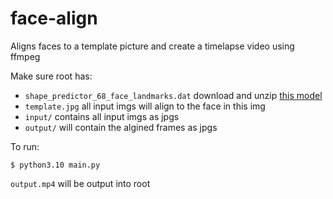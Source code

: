 # face-align
Aligns faces to a template picture and create a timelapse video using ffmpeg

Make sure root has:
- `shape_predictor_68_face_landmarks.dat` download and unzip [this model](https://github.com/davisking/dlib-models/blob/master/shape_predictor_68_face_landmarks.dat.bz2)
- `template.jpg` all input imgs will align to the face in this img
- `input/` contains all input imgs as jpgs
- `output/` will contain the algined frames as jpgs

To run:
```
$ python3.10 main.py
```

`output.mp4` will be output into root
